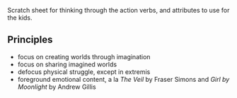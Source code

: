 Scratch sheet for thinking through the action verbs, and attributes to use for the kids.

## Principles

- focus on creating worlds through imagination
- focus on sharing imagined worlds
- defocus physical struggle, except in extremis
- foreground emotional content, a la _The Veil_ by Fraser Simons and _Girl by Moonlight_ by Andrew Gillis

